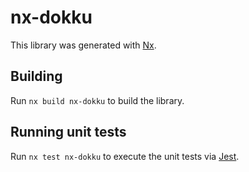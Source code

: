 # nx-dokku

This library was generated with [Nx](https://nx.dev).

## Building

Run `nx build nx-dokku` to build the library.

## Running unit tests

Run `nx test nx-dokku` to execute the unit tests via [Jest](https://jestjs.io).
